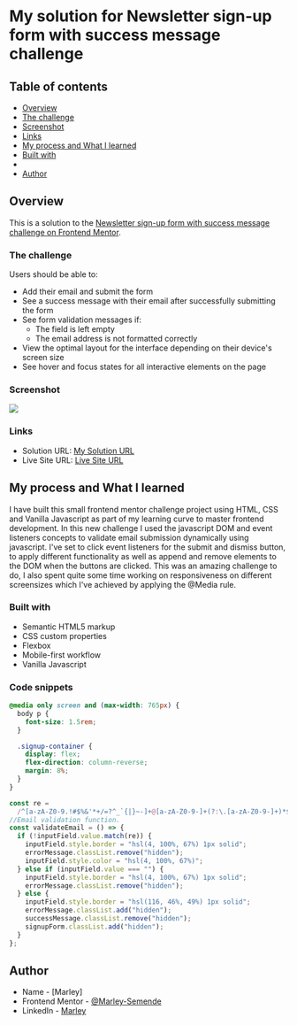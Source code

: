 # My solution for Newsletter sign-up form with success message challenge

## Table of contents

- [Overview](#overview)
- [The challenge](#the-challenge)
- [Screenshot](#screenshot)
- [Links](#links)
- [My process and What I learned](#my-process-and-what-i-learned)
- [Built with](#built-with)
-
- [Author](#author)

## Overview

This is a solution to the [Newsletter sign-up form with success message challenge on Frontend Mentor](https://www.frontendmentor.io/challenges/newsletter-signup-form-with-success-message-3FC1AZbNrv).

### The challenge

Users should be able to:

- Add their email and submit the form
- See a success message with their email after successfully submitting the form
- See form validation messages if:
  - The field is left empty
  - The email address is not formatted correctly
- View the optimal layout for the interface depending on their device's screen size
- See hover and focus states for all interactive elements on the page

### Screenshot

![](./screenshot.jpg)

### Links

- Solution URL: [My Solution URL]()
- Live Site URL: [Live Site URL]()

## My process and What I learned

I have built this small frontend mentor challenge project using HTML, CSS and Vanilla Javascript as part of my learning curve to master frontend development. In this new challenge I used the javascript DOM and event listeners concepts to validate email submission dynamically using javascript. I've set to click event listeners for the submit and dismiss button, to apply different functionality as well as append and remove elements to the DOM when the buttons are clicked. This was an amazing challenge to do, I also spent quite some time working on responsiveness on different screensizes which I've achieved by applying the @Media rule.

### Built with

- Semantic HTML5 markup
- CSS custom properties
- Flexbox
- Mobile-first workflow
- Vanilla Javascript

### Code snippets

```css
@media only screen and (max-width: 765px) {
  body p {
    font-size: 1.5rem;
  }

  .signup-container {
    display: flex;
    flex-direction: column-reverse;
    margin: 8%;
  }
}
```

```js
const re =
  /^[a-zA-Z0-9.!#$%&'*+/=?^_`{|}~-]+@[a-zA-Z0-9-]+(?:\.[a-zA-Z0-9-]+)*$/;
//Email validation function.
const validateEmail = () => {
  if (!inputField.value.match(re)) {
    inputField.style.border = "hsl(4, 100%, 67%) 1px solid";
    errorMessage.classList.remove("hidden");
    inputField.style.color = "hsl(4, 100%, 67%)";
  } else if (inputField.value === "") {
    inputField.style.border = "hsl(4, 100%, 67%) 1px solid";
    errorMessage.classList.remove("hidden");
  } else {
    inputField.style.border = "hsl(116, 46%, 49%) 1px solid";
    errorMessage.classList.add("hidden");
    successMessage.classList.remove("hidden");
    signupForm.classList.add("hidden");
  }
};
```

## Author

- Name - [Marley]
- Frontend Mentor - [@Marley-Semende](https://www.frontendmentor.io/profile/Marley-Semende)
- LinkedIn - [Marley](https://www.linkedin.com/in/marley-semende-web-dev/)
